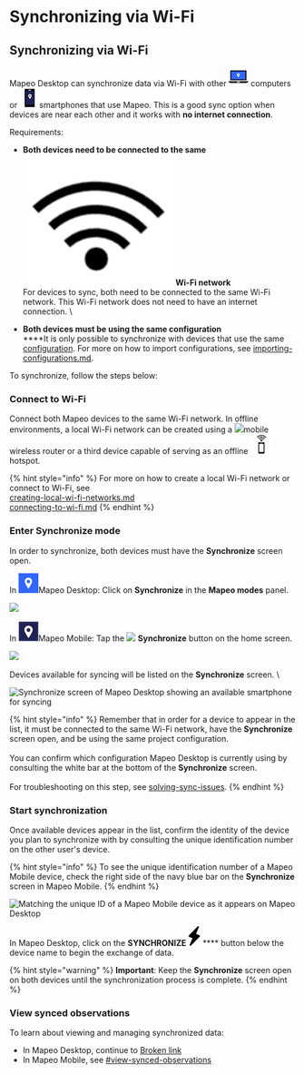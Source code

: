 # Synchronizing via Wi-Fi

## Synchronizing via Wi-Fi

Mapeo Desktop can synchronize data via Wi-Fi with other ![](../../../.gitbook/assets/laptop-Md-icon.png) computers or ![](../../../.gitbook/assets/phone-Mm-icon.png)smartphones that use Mapeo. This is a good sync option when devices are near each other and it works with **no internet connection**.&#x20;

Requirements:

* **Both devices need to be connected to the same** ![](../../../.gitbook/assets/wifi-cropped-01.png)**Wi-Fi network**\
  For devices to sync, both need to be connected to the same Wi-Fi network. This Wi-Fi network does not need to have an internet connection. \

* **Both devices must be using the same configuration**\
  ****It is only possible to synchronize with devices that use the same [configuration](../../customization-options/custom-configurations/#about-custom-configurations). For more on how to import configurations, see [importing-configurations.md](../../mapeo-desktop-installation-setup/importing-configurations.md "mention").



To synchronize, follow the steps below:

### Connect to Wi-Fi

Connect both Mapeo devices to the same Wi-Fi network. In offline environments, a local Wi-Fi network can be created using a ![](../../../.gitbook/assets/Router\_icon.png)mobile wireless router or a third device capable of serving as an offline ![](../../../.gitbook/assets/hotspot-icon.png)hotspot.&#x20;

{% hint style="info" %}
For more on how to create a local Wi-Fi network or connect to Wi-Fi, see\
[creating-local-wi-fi-networks.md](../../troubleshooting/creating-local-wi-fi-networks.md "mention")\
[connecting-to-wi-fi.md](../../troubleshooting/connecting-to-wi-fi.md "mention")
{% endhint %}

### Enter Synchronize mode

In order to synchronize, both devices must have the **Synchronize** screen open.

In ![](../../../.gitbook/assets/Md-icon.png)Mapeo Desktop: Click on **Synchronize** in the **Mapeo modes** panel.

![](../../../.gitbook/assets/Md\_Synchronize\_mode.jpg)

In ![](../../../.gitbook/assets/Mm-icon.png)Mapeo Mobile: Tap the ![](../../../.gitbook/assets/app\_icons\_Sync\_35px.png) **Synchronize** button on the home screen.

![](../../../.gitbook/assets/Homescreen-Sync\_button.jpg)&#x20;



Devices available for syncing will be listed on the **Synchronize** screen. \


![Synchronize screen of Mapeo Desktop showing an available smartphone for syncing](../../../.gitbook/assets/Md\_Synchronize\_mode\_sync\_with\_mobile\_no\_callout.jpg)

{% hint style="info" %}
Remember that in order for a device to appear in the list, it must be connected to the same Wi-Fi network, have the **Synchronize** screen open, and be using the same project configuration. \
\
You can confirm which configuration Mapeo Desktop is currently using by consulting the white bar at the bottom of the **Synchronize** screen.\
\
For troubleshooting on this step, see [solving-sync-issues](../../troubleshooting/solving-sync-issues/ "mention").
{% endhint %}

### Start synchronization

Once available devices appear in the list, confirm the identity of the device you plan to synchronize with by consulting the unique identification number on the other user's device.

{% hint style="info" %}
To see the unique identification number of a Mapeo Mobile device, check the right side of the navy blue bar on the **Synchronize** screen in Mapeo Mobile.
{% endhint %}

![Matching the unique ID of a Mapeo Mobile device as it appears on Mapeo Desktop](../../../.gitbook/assets/Md\_Synchronize\_confirm\_Mm\_deviceID.jpg)

In Mapeo Desktop, click on the **SYNCHRONIZE** ![](../../../.gitbook/assets/mapeo-icon-sync-black-@3x.png) **** button below the device name to begin the exchange of data.&#x20;

{% hint style="warning" %}
**Important**: Keep the **Synchronize** screen open on both devices until the synchronization process is complete.
{% endhint %}

### View synced observations

To learn about viewing and managing synchronized data:

* In Mapeo Desktop, continue to [Broken link](broken-reference "mention")
* In Mapeo Mobile, see [#view-synced-observations](../../mapeo-mobile-use/wifi-sync.md#view-synced-observations "mention")<mark style="color:blue;"></mark>
